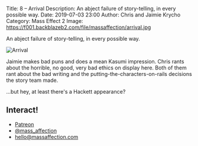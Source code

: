 Title: 8 – Arrival
Description: An abject failure of story-telling, in every possible way.
Date: 2019-07-03 23:00
Author: Chris and Jaimie Krycho
Category: Mass Effect 2
Image: https://f001.backblazeb2.com/file/massaffection/arrival.jpg

An abject failure of story-telling, in every possible way.

![Arrival](https://f001.backblazeb2.com/file/massaffection/arrival.jpg)

Jaimie makes bad puns and does a mean Kasumi impression. Chris rants about the horrible, no good, very bad ethics on display here. Both of them rant about the bad writing and the putting-the-characters-on-rails decisions the story team made.

…but hey, at least there's a Hackett appearance?

## Interact!

- <a href="https://www.patreon.com/massaffection" rel="payment">Patreon</a>
- [@mass_affection](https://twitter.com/mass_affection)
- [hello@massaffection.com](mailto:hello@massaffection.com)
